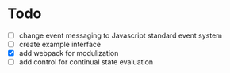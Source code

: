 # Todo
- [ ] change event messaging to Javascript standard event system
- [ ] create example interface
- [x] add webpack for modulization
- [ ] add control for continual state evaluation